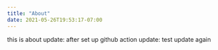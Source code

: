 ```yaml
---
title: "About"
date: 2021-05-26T19:53:17-07:00
---
```


this is about
update: after set up github action
update: test update again
